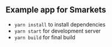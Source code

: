 
## Example app for Smarkets

* `yarn install` to install dependencies
* `yarn start` for development server
* `yarn build` for final build
